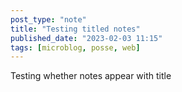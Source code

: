 ```yaml
---
post_type: "note" 
title: "Testing titled notes"
published_date: "2023-02-03 11:15"
tags: [microblog, posse, web]
---
```


Testing whether notes appear with title 